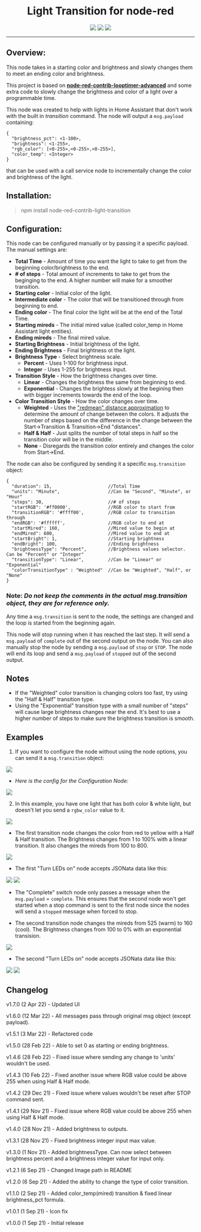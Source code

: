 <p align="center">
  <h1 align="center">Light Transition for node-red</h1> 
</p>
<p align="center">
  <a href="https://github.com/mochman/node-red-contrib-light-transition/actions/workflows/tests.yml"><img src="https://github.com/mochman/node-red-contrib-light-transition/actions/workflows/tests.yml/badge.svg"></a>
  <a href="https://github.com/mochman/node-red-contrib-light-transition/blob/main/LICENSE"><img src="https://img.shields.io/github/license/mochman/node-red-contrib-light-transition"></a>
  <a href="https://www.npmjs.com/package/node-red-contrib-light-transition"><img src="https://img.shields.io/npm/v/node-red-contrib-light-transition"></a>
</p>

---

## **Overview:**

This node takes in a starting color and brightness and slowly changes them to meet an ending color and brightness.

This project is based on **[node-red-contrib-looptimer-advanced](https://github.com/Haxiboy/node-red-contrib-looptimer-advanced)** and some extra code to slowly change the brightness and color of a light over a programmable time.

This node was created to help with lights in Home Assistant that don't work with the built in _transition_ command. The node will output a `msg.payload` containing:

```
{
  "brightness_pct": <1-100>,
  "brightness": <1-255>,
  "rgb_color": [<0-255>,<0-255>,<0-255>],
  "color_temp": <Integer>
}
```

that can be used with a call service node to incrementally change the color and brightness of the light.

## **Installation:**

> npm install node-red-contrib-light-transition

## **Configuration:**

This node can be configured manually or by passing it a specific payload. The manual settings are:

- **Total Time** - Amount of time you want the light to take to get from the beginning color/brightness to the end.
- **\# of steps** - Total amount of increments to take to get from the beginging to the end. A higher number will make for a smoother transition.
- **Starting color** - Initial color of the light.
- **Intermediate color** - The color that will be transitioned through from beginning to end.
- **Ending color** - The final color the light will be at the end of the Total Time.
- **Starting mireds** - The initial mired value (called color_temp in Home Assistant light entities).
- **Ending mireds** - The final mired value.
- **Starting Brightness** - Initial brightness of the light.
- **Ending Brightness** - Final brightness ot the light.
- **Brightness Type** - Select brightness scale.
  - **Percent** - Uses 1-100 for brightness input.
  - **Integer** - Uses 1-255 for brightness input.
- **Transition Style** - How the brightness changes over time.
  - **Linear** - Changes the brightness the same from beginning to end.
  - **Exponential** - Changes the brightess slowly at the begining then with bigger increments towards the end of the loop.
- **Color Transition Style** - How the color changes over time.
  - **Weighted** - Uses the ["redmean" distance approximation](https://en.wikipedia.org/wiki/Color_difference#sRGB) to determine the amount of change between the colors. It adjusts the number of steps based on the difference in the change between the Start->Transition & Transition->End "distances".
  - **Half & Half** - Just splits the number of total steps in half so the transition color will be in the middle.
  - **None** - Disregards the transition color entirely and changes the color from Start->End.

The node can also be configured by sending it a specific `msg.transition` object:

```
{
  "duration": 15,                     //Total Time
  "units": "Minute",                  //Can be "Second", "Minute", or "Hour"
  "steps": 30,                        //# of steps
  "startRGB": '#ff0000',              //RGB color to start from
  "transitionRGB": '#ffff00',         //RGB color to transition through
  "endRGB": '#ffffff',                //RGB color to end at
  "startMired": 160,                  //Mired value to begin at
  "endMired": 600,                    //Mired value to end at
  "startBright": 1,                   //Starting brightness
  "endBright": 100,                   //Ending brightness
  "brightnessType": "Percent",        //Brightness values selector.  Can be "Percent" or "Integer"
  "transitionType": "Linear",         //Can be "Linear" or "Exponential"
  "colorTransitionType" : "Weighted"  //Can be "Weighted", "Half", or "None"
}
```

### **Note:** _Do not keep the comments in the actual msg.transition object, they are for reference only._

Any time a `msg.transition` is sent to the node, the settings are changed and the loop is started from the beginning again.

This node will stop running when it has reached the last step. It will send a `msg.payload` of `complete` out of the second output on the node.
You can also manually stop the node by sending a `msg.payload` of `stop` or `STOP`. The node will end its loop and send a `msg.payload` of `stopped` out of the second output.

## **Notes**

- If the "Weighted" color transition is changing colors too fast, try using the "Half & Half" transition type.
- Using the "Exponential" transition type with a small number of "steps" will cause large brightness changes near the end. It's best to use a higher number of steps to make sure the brightness transition is smooth.

## **Examples**

1. If you want to configure the node without using the node options, you can send it a `msg.transition` object:

![](https://github.com/mochman/node-red-contrib-light-transition/blob/main/images/configure_dynamic.png?raw=true)

- _Here is the config for the Configuration Node:_

![](https://github.com/mochman/node-red-contrib-light-transition/blob/main/images/dynamic_settings.png?raw=true)

2. In this example, you have one light that has both color & white light, but doesn't let you send a `rgbw_color` value to it.

![](https://github.com/mochman/node-red-contrib-light-transition/blob/main/images/multiple_flow.png?raw=true)

- The first transition node changes the color from red to yellow with a Half & Half transition. The Brightness changes from 1 to 100% with a linear transition. It also changes the mireds from 100 to 800.

![](https://github.com/mochman/node-red-contrib-light-transition/blob/main/images/node_settings.png?raw=true)

- The first "Turn LEDs on" node accepts JSONata data like this:

![](https://github.com/mochman/node-red-contrib-light-transition/blob/main/images/call_service.png?raw=true)
![](https://github.com/mochman/node-red-contrib-light-transition/blob/main/images/jsonata.png?raw=true)

- The "Complete" switch node only passes a message when the `msg.payload` = `complete`. This ensures that the second node won't get started when a stop command is sent to the first node since the nodes will send a `stopped` message when forced to stop.

- The second transition node changes the mireds from 525 (warm) to 160 (cool). The Brightness changes from 100 to 0% with an exponential transision.

![](./images/node_settings2.png)

- The second "Turn LEDs on" node accepts JSONata data like this:

![](https://github.com/mochman/node-red-contrib-light-transition/blob/main/images/call_service.png?raw=true)
![](https://github.com/mochman/node-red-contrib-light-transition/blob/main/images/jsonata2.png?raw=true)

## **Changelog**

v1.7.0 (2 Apr 22) - Updated UI

v1.6.0 (12 Mar 22) - All messages pass through original msg object (except payload).

v1.5.1 (3 Mar 22) - Refactored code

v1.5.0 (28 Feb 22) - Able to set 0 as starting or ending brightness.

v1.4.6 (28 Feb 22) - Fixed issue where sending any change to 'units' wouldn't be used.

v1.4.3 (10 Feb 22) - Fixed another issue where RGB value could be above 255 when using Half & Half mode.

v1.4.2 (29 Dec 21) - Fixed issue where values wouldn't be reset after STOP command sent.

v1.4.1 (29 Nov 21) - Fixed issue where RGB value could be above 255 when using Half & Half mode.

v1.4.0 (28 Nov 21) - Added brightness to outputs.

v1.3.1 (28 Nov 21) - Fixed brightness integer input max value.

v1.3.0 (1 Nov 21) - Added brightnessType. Can now select between brightness percent and a brightness integer value for input only.

v1.2.1 (6 Sep 21) - Changed Image path in README

v1.2.0 (6 Sep 21) - Added the ability to change the type of color transition.

v1.1.0 (2 Sep 21) - Added color_temp(mired) transition & fixed linear brightness_pct formula.

v1.0.1 (1 Sep 21) - Icon fix

v1.0.0 (1 Sep 21) - Initial release
